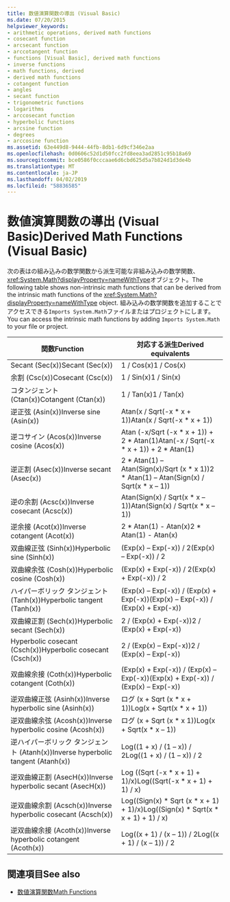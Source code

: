 ```yaml
---
title: 数値演算関数の導出 (Visual Basic)
ms.date: 07/20/2015
helpviewer_keywords:
- arithmetic operations, derived math functions
- cosecant function
- arcsecant function
- arccotangent function
- functions [Visual Basic], derived math functions
- inverse functions
- math functions, derived
- derived math functions
- cotangent function
- angles
- secant function
- trigonometric functions
- logarithms
- arccosecant function
- hyperbolic functions
- arcsine function
- degrees
- arccosine function
ms.assetid: 63e449d8-9444-44fb-8db1-6d9cf346e2aa
ms.openlocfilehash: 0d0606c52d1d50fcc2fd8eea3ad2851c95b18a69
ms.sourcegitcommit: bce0586f0cccaae6d6cbd625d5a7b824d1d3de4b
ms.translationtype: MT
ms.contentlocale: ja-JP
ms.lasthandoff: 04/02/2019
ms.locfileid: "58836585"
---
```

# <a name="derived-math-functions-visual-basic"></a><span data-ttu-id="b69ad-102">数値演算関数の導出 (Visual Basic)</span><span class="sxs-lookup"><span data-stu-id="b69ad-102">Derived Math Functions (Visual Basic)</span></span>
<span data-ttu-id="b69ad-103">次の表はの組み込みの数学関数から派生可能な非組み込みの数学関数、<xref:System.Math?displayProperty=nameWithType>オブジェクト。</span><span class="sxs-lookup"><span data-stu-id="b69ad-103">The following table shows non-intrinsic math functions that can be derived from the intrinsic math functions of the <xref:System.Math?displayProperty=nameWithType> object.</span></span> <span data-ttu-id="b69ad-104">組み込みの数学関数を追加することでアクセスできる`Imports System.Math`ファイルまたはプロジェクトにします。</span><span class="sxs-lookup"><span data-stu-id="b69ad-104">You can access the intrinsic math functions by adding `Imports System.Math` to your file or project.</span></span>  
  
|<span data-ttu-id="b69ad-105">関数</span><span class="sxs-lookup"><span data-stu-id="b69ad-105">Function</span></span>|<span data-ttu-id="b69ad-106">対応する派生</span><span class="sxs-lookup"><span data-stu-id="b69ad-106">Derived equivalents</span></span>|  
|--------------|-------------------------|  
|<span data-ttu-id="b69ad-107">Secant (Sec(x))</span><span class="sxs-lookup"><span data-stu-id="b69ad-107">Secant (Sec(x))</span></span>|<span data-ttu-id="b69ad-108">1 / Cos(x)</span><span class="sxs-lookup"><span data-stu-id="b69ad-108">1 / Cos(x)</span></span>|  
|<span data-ttu-id="b69ad-109">余割 (Csc(x))</span><span class="sxs-lookup"><span data-stu-id="b69ad-109">Cosecant (Csc(x))</span></span>|<span data-ttu-id="b69ad-110">1 / Sin(x)</span><span class="sxs-lookup"><span data-stu-id="b69ad-110">1 / Sin(x)</span></span>|  
|<span data-ttu-id="b69ad-111">コタンジェント (Ctan(x))</span><span class="sxs-lookup"><span data-stu-id="b69ad-111">Cotangent (Ctan(x))</span></span>|<span data-ttu-id="b69ad-112">1 / Tan(x)</span><span class="sxs-lookup"><span data-stu-id="b69ad-112">1 / Tan(x)</span></span>|  
|<span data-ttu-id="b69ad-113">逆正弦 (Asin(x))</span><span class="sxs-lookup"><span data-stu-id="b69ad-113">Inverse sine (Asin(x))</span></span>|<span data-ttu-id="b69ad-114">Atan(x / Sqrt(-x \* x + 1))</span><span class="sxs-lookup"><span data-stu-id="b69ad-114">Atan(x / Sqrt(-x \* x + 1))</span></span>|  
|<span data-ttu-id="b69ad-115">逆コサイン (Acos(x))</span><span class="sxs-lookup"><span data-stu-id="b69ad-115">Inverse cosine (Acos(x))</span></span>|<span data-ttu-id="b69ad-116">Atan (-x/Sqrt (-x \* x + 1)) + 2 \* Atan(1)</span><span class="sxs-lookup"><span data-stu-id="b69ad-116">Atan(-x / Sqrt(-x \* x + 1)) + 2 \* Atan(1)</span></span>|  
|<span data-ttu-id="b69ad-117">逆正割 (Asec(x))</span><span class="sxs-lookup"><span data-stu-id="b69ad-117">Inverse secant (Asec(x))</span></span>|<span data-ttu-id="b69ad-118">2 \* Atan(1) – Atan(Sign(x)/Sqrt (x \* x 1))</span><span class="sxs-lookup"><span data-stu-id="b69ad-118">2 \* Atan(1) – Atan(Sign(x) / Sqrt(x \* x – 1))</span></span>|  
|<span data-ttu-id="b69ad-119">逆の余割 (Acsc(x))</span><span class="sxs-lookup"><span data-stu-id="b69ad-119">Inverse cosecant (Acsc(x))</span></span>|<span data-ttu-id="b69ad-120">Atan(Sign(x) / Sqrt(x \* x – 1))</span><span class="sxs-lookup"><span data-stu-id="b69ad-120">Atan(Sign(x) / Sqrt(x \* x – 1))</span></span>|  
|<span data-ttu-id="b69ad-121">逆余接 (Acot(x))</span><span class="sxs-lookup"><span data-stu-id="b69ad-121">Inverse cotangent (Acot(x))</span></span>|<span data-ttu-id="b69ad-122">2 \* Atan(1) - Atan(x)</span><span class="sxs-lookup"><span data-stu-id="b69ad-122">2 \* Atan(1) - Atan(x)</span></span>|  
|<span data-ttu-id="b69ad-123">双曲線正弦 (Sinh(x))</span><span class="sxs-lookup"><span data-stu-id="b69ad-123">Hyperbolic sine (Sinh(x))</span></span>|<span data-ttu-id="b69ad-124">(Exp(x) – Exp(-x)) / 2</span><span class="sxs-lookup"><span data-stu-id="b69ad-124">(Exp(x) – Exp(-x)) / 2</span></span>|  
|<span data-ttu-id="b69ad-125">双曲線余弦 (Cosh(x))</span><span class="sxs-lookup"><span data-stu-id="b69ad-125">Hyperbolic cosine (Cosh(x))</span></span>|<span data-ttu-id="b69ad-126">(Exp(x) + Exp(-x)) / 2</span><span class="sxs-lookup"><span data-stu-id="b69ad-126">(Exp(x) + Exp(-x)) / 2</span></span>|  
|<span data-ttu-id="b69ad-127">ハイパーボリック タンジェント (Tanh(x))</span><span class="sxs-lookup"><span data-stu-id="b69ad-127">Hyperbolic tangent (Tanh(x))</span></span>|<span data-ttu-id="b69ad-128">(Exp(x) – Exp(-x)) / (Exp(x) + Exp(-x))</span><span class="sxs-lookup"><span data-stu-id="b69ad-128">(Exp(x) – Exp(-x)) / (Exp(x) + Exp(-x))</span></span>|  
|<span data-ttu-id="b69ad-129">双曲線正割 (Sech(x))</span><span class="sxs-lookup"><span data-stu-id="b69ad-129">Hyperbolic secant (Sech(x))</span></span>|<span data-ttu-id="b69ad-130">2 / (Exp(x) + Exp(-x))</span><span class="sxs-lookup"><span data-stu-id="b69ad-130">2 / (Exp(x) + Exp(-x))</span></span>|  
|<span data-ttu-id="b69ad-131">Hyperbolic cosecant (Csch(x))</span><span class="sxs-lookup"><span data-stu-id="b69ad-131">Hyperbolic cosecant (Csch(x))</span></span>|<span data-ttu-id="b69ad-132">2 / (Exp(x) – Exp(-x))</span><span class="sxs-lookup"><span data-stu-id="b69ad-132">2 / (Exp(x) – Exp(-x))</span></span>|  
|<span data-ttu-id="b69ad-133">双曲線余接 (Coth(x))</span><span class="sxs-lookup"><span data-stu-id="b69ad-133">Hyperbolic cotangent (Coth(x))</span></span>|<span data-ttu-id="b69ad-134">(Exp(x) + Exp(-x)) / (Exp(x) – Exp(-x))</span><span class="sxs-lookup"><span data-stu-id="b69ad-134">(Exp(x) + Exp(-x)) / (Exp(x) – Exp(-x))</span></span>|  
|<span data-ttu-id="b69ad-135">逆双曲線正弦 (Asinh(x))</span><span class="sxs-lookup"><span data-stu-id="b69ad-135">Inverse hyperbolic sine (Asinh(x))</span></span>|<span data-ttu-id="b69ad-136">ログ (x + Sqrt (x \* x + 1))</span><span class="sxs-lookup"><span data-stu-id="b69ad-136">Log(x + Sqrt(x \* x + 1))</span></span>|  
|<span data-ttu-id="b69ad-137">逆双曲線余弦 (Acosh(x))</span><span class="sxs-lookup"><span data-stu-id="b69ad-137">Inverse hyperbolic cosine (Acosh(x))</span></span>|<span data-ttu-id="b69ad-138">ログ (x + Sqrt (x \* x 1))</span><span class="sxs-lookup"><span data-stu-id="b69ad-138">Log(x + Sqrt(x \* x – 1))</span></span>|  
|<span data-ttu-id="b69ad-139">逆ハイパーボリック タンジェント (Atanh(x))</span><span class="sxs-lookup"><span data-stu-id="b69ad-139">Inverse hyperbolic tangent (Atanh(x))</span></span>|<span data-ttu-id="b69ad-140">Log((1 + x) / (1 – x)) / 2</span><span class="sxs-lookup"><span data-stu-id="b69ad-140">Log((1 + x) / (1 – x)) / 2</span></span>|  
|<span data-ttu-id="b69ad-141">逆双曲線正割 (AsecH(x))</span><span class="sxs-lookup"><span data-stu-id="b69ad-141">Inverse hyperbolic secant (AsecH(x))</span></span>|<span data-ttu-id="b69ad-142">Log ((Sqrt (-x \* x + 1) + 1)/x)</span><span class="sxs-lookup"><span data-stu-id="b69ad-142">Log((Sqrt(-x \* x + 1) + 1) / x)</span></span>|  
|<span data-ttu-id="b69ad-143">逆双曲線余割 (Acsch(x))</span><span class="sxs-lookup"><span data-stu-id="b69ad-143">Inverse hyperbolic cosecant (Acsch(x))</span></span>|<span data-ttu-id="b69ad-144">Log((Sign(x) \* Sqrt (x \* x + 1) + 1)/x)</span><span class="sxs-lookup"><span data-stu-id="b69ad-144">Log((Sign(x) \* Sqrt(x \* x + 1) + 1) / x)</span></span>|  
|<span data-ttu-id="b69ad-145">逆双曲線余接 (Acoth(x))</span><span class="sxs-lookup"><span data-stu-id="b69ad-145">Inverse hyperbolic cotangent (Acoth(x))</span></span>|<span data-ttu-id="b69ad-146">Log((x + 1) / (x – 1)) / 2</span><span class="sxs-lookup"><span data-stu-id="b69ad-146">Log((x + 1) / (x – 1)) / 2</span></span>|  
  
## <a name="see-also"></a><span data-ttu-id="b69ad-147">関連項目</span><span class="sxs-lookup"><span data-stu-id="b69ad-147">See also</span></span>

- [<span data-ttu-id="b69ad-148">数値演算関数</span><span class="sxs-lookup"><span data-stu-id="b69ad-148">Math Functions</span></span>](../../../visual-basic/language-reference/functions/math-functions.md)
